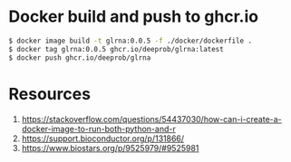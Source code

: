 # Docker build and push to ghcr.io
```bash
$ docker image build -t glrna:0.0.5 -f ./docker/dockerfile .
$ docker tag glrna:0.0.5 ghcr.io/deeprob/glrna:latest
$ docker push ghcr.io/deeprob/glrna
```

# Resources
1. https://stackoverflow.com/questions/54437030/how-can-i-create-a-docker-image-to-run-both-python-and-r
2. https://support.bioconductor.org/p/131866/
3. https://www.biostars.org/p/9525979/#9525981

